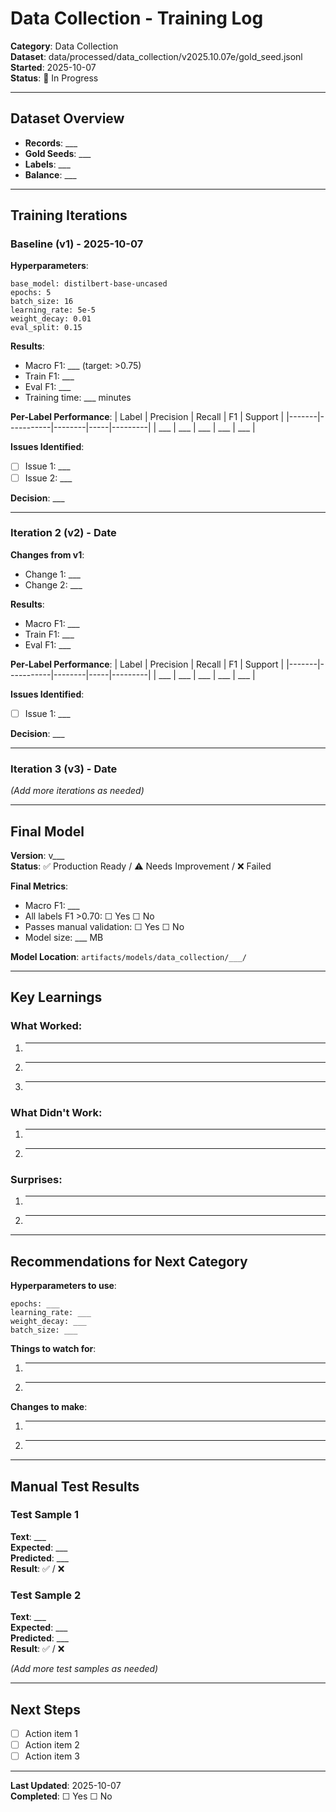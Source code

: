 # Data Collection - Training Log

**Category**: Data Collection  
**Dataset**: data/processed/data_collection/v2025.10.07e/gold_seed.jsonl  
**Started**: 2025-10-07  
**Status**: 🔄 In Progress

---

## Dataset Overview

- **Records**: ___
- **Gold Seeds**: ___
- **Labels**: ___
- **Balance**: ___

---

## Training Iterations

### Baseline (v1) - 2025-10-07

**Hyperparameters**:
```
base_model: distilbert-base-uncased
epochs: 5
batch_size: 16
learning_rate: 5e-5
weight_decay: 0.01
eval_split: 0.15
```

**Results**:
- Macro F1: ___ (target: >0.75)
- Train F1: ___
- Eval F1: ___
- Training time: ___ minutes

**Per-Label Performance**:
| Label | Precision | Recall | F1 | Support |
|-------|-----------|--------|-----|---------|
| ___ | ___ | ___ | ___ | ___ |

**Issues Identified**:
- [ ] Issue 1: ___
- [ ] Issue 2: ___

**Decision**: ___

---

### Iteration 2 (v2) - Date

**Changes from v1**:
- Change 1: ___
- Change 2: ___

**Results**:
- Macro F1: ___
- Train F1: ___
- Eval F1: ___

**Per-Label Performance**:
| Label | Precision | Recall | F1 | Support |
|-------|-----------|--------|-----|---------|
| ___ | ___ | ___ | ___ | ___ |

**Issues Identified**:
- [ ] Issue 1: ___

**Decision**: ___

---

### Iteration 3 (v3) - Date

_(Add more iterations as needed)_

---

## Final Model

**Version**: v___  
**Status**: ✅ Production Ready / ⚠️ Needs Improvement / ❌ Failed

**Final Metrics**:
- Macro F1: ___
- All labels F1 >0.70: ☐ Yes ☐ No
- Passes manual validation: ☐ Yes ☐ No
- Model size: ___ MB

**Model Location**: `artifacts/models/data_collection/___/`

---

## Key Learnings

### What Worked:
1. ___
2. ___
3. ___

### What Didn't Work:
1. ___
2. ___

### Surprises:
1. ___
2. ___

---

## Recommendations for Next Category

**Hyperparameters to use**:
```
epochs: ___
learning_rate: ___
weight_decay: ___
batch_size: ___
```

**Things to watch for**:
1. ___
2. ___

**Changes to make**:
1. ___
2. ___

---

## Manual Test Results

### Test Sample 1
**Text**: ___  
**Expected**: ___  
**Predicted**: ___  
**Result**: ✅ / ❌

### Test Sample 2
**Text**: ___  
**Expected**: ___  
**Predicted**: ___  
**Result**: ✅ / ❌

_(Add more test samples as needed)_

---

## Next Steps

- [ ] Action item 1
- [ ] Action item 2
- [ ] Action item 3

---

**Last Updated**: 2025-10-07  
**Completed**: ☐ Yes ☐ No

